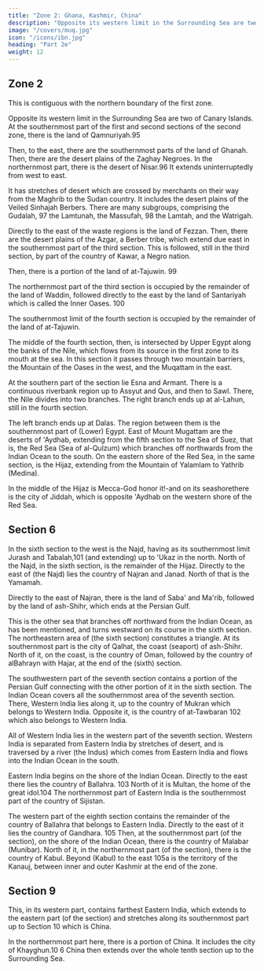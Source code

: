 ```yaml
---
title: "Zone 2: Ghana, Kashmir, China"
description: "Opposite its western limit in the Surrounding Sea are two of Canary Islands. At the southernmost part of the first and second sections of the second zone, there is the land of Qamnuriyah"
image: "/covers/muq.jpg"
icon: "/icons/ibn.jpg"
heading: "Part 2e"
weight: 12
---
```



## Zone 2

This is contiguous with the northern boundary of the first zone.

Opposite its western limit in the Surrounding Sea are two of Canary Islands. At the southernmost part of the first and second sections of the second zone, there is the land of Qamnuriyah.95 

Then, to the east, there are the southernmost parts of the land of Ghanah. Then, there are the desert plains of the Zaghay Negroes. In the northernmost part, there is the desert of Nisar.96 It extends uninterruptedly from west to east. 

It has stretches of desert which are crossed by merchants on their way from the Maghrib to the Sudan country. It includes the desert plains of the Veiled Sinhajah Berbers. There are many subgroups, comprising the Gudalah, 97 the Lamtunah, the Massufah, 98 the Lamtah, and the Watrigah. 

Directly to the east of the waste regions is the land of Fezzan. Then, there are the desert plains of the Azgar, a Berber tribe, which extend due east in the southernmost part of the third section. This is followed, still in the third section, by part of the country of Kawar, a Negro nation. 

Then, there is a portion of the land of at-Tajuwin. 99

The northernmost part of the third section is occupied by the remainder of the land of Waddin, followed directly to the east by the land of Santariyah which is called the Inner Oases. 100

The southernmost limit of the fourth section is occupied by the remainder of the land of at-Tajuwin.

The middle of the fourth section, then, is intersected by Upper Egypt along the banks of the Nile, which flows from its source in the first zone to its mouth at the sea. In this section it passes through two mountain barriers, the Mountain of the Oases in the west, and the Muqattam in the east. 

At the southern part of the section lie Esna and Armant. There is a continuous riverbank region up to Assyut and Qus, and then to Sawl. There, the Nile divides into two branches. The right branch ends up at al-Lahun, still in the fourth section. 

The left branch ends up at Dalas. The region between them is the southernmost part of (Lower) Egypt. East of Mount Mugattam are the deserts of 'Aydhab, extending from the fifth section to the Sea of Suez, that is, the Red Sea (Sea of al-Qulzum) which branches off northwards from the Indian Ocean to the south. On the eastern shore of the Red Sea, in the same section, is the Hijaz, extending from the Mountain of Yalamlam to Yathrib (Medina). 

In the middle of the Hijaz is Mecca-God honor it!-and on its seashorethere is the city of Jiddah, which is opposite 'Aydhab on the western shore of the Red Sea.


## Section 6

In the sixth section to the west is the Najd, having as its southernmost limit Jurash and Tabalah,101 (and extending) up to 'Ukaz in the north. North of the Najd, in the sixth section, is the remainder of the Hijaz. Directly to the east of (the Najd) lies the country of Najran and Janad. North of that is the Yamamah. 

Directly to the east of Najran, there is the land of Saba' and Ma'rib, followed by the land of ash-Shihr, which ends at the Persian Gulf. 

This is the other sea that branches off northward from the Indian Ocean, as has been mentioned, and turns westward on its course in the sixth section. The northeastern area of (the sixth section) constitutes a triangle. At its southernmost part is the city of Qalhat, the coast (seaport) of ash-Shihr. North of it, on the coast, is the country of Oman, followed by
the country of alBahrayn with Hajar, at the end of the (sixth) section.

The southwestern part of the seventh section contains a portion of the Persian Gulf connecting with the other portion of it in the sixth section. The Indian Ocean covers all the southernmost area of the seventh section. There, Western India lies along it, up to the country of Mukran which belongs to Western India. Opposite it, is the country of at-Tawbaran 102 which also belongs to Western India. 

All of Western India lies in the western part of the seventh section. Western India is separated from Eastern India by stretches of desert, and is traversed by a river (the Indus) which comes from Eastern India and flows into the Indian Ocean in the south. 

Eastern India begins on the shore of the Indian Ocean. Directly to the east there lies the country of Ballahra. 103 North of it is Multan, the home of the great idol.104 The northernmost part of Eastern India is the southernmost part of the country of Sijistan. 

The western part of the eighth section contains the remainder of the country of Ballahra that belongs to Eastern India. Directly to the east of it lies the country of Gandhara. 105 Then, at the southernmost part (of the section), on the shore of the Indian Ocean, there is the country of Malabar (Munibar). North of it, in the northernmost part (of the section), there is the country of Kabul. Beyond (Kabul) to the east 105a is the territory of the Kanauj, between inner and outer Kashmir at the end of the zone. 


## Section 9

This, in its western part, contains farthest Eastern India, which extends to the eastern part (of the section) and stretches along its southernmost part up to Section 10 which is China. 

In the northernmost part here, there is a portion of China. It includes the city of Khayghun.10 6 China then extends over the whole tenth section up to the Surrounding Sea.
